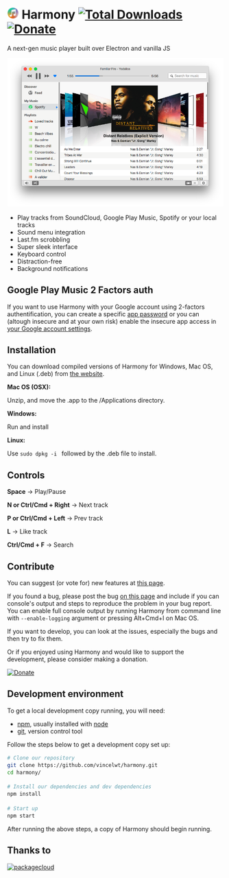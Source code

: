 # <img src="icon.png" width="27"> Harmony [![Total Downloads](https://img.shields.io/github/downloads/vincelwt/harmony/total.svg?maxAge=2592000)](https://github.com/vincelwt/harmony/releases/latest) [![Donate](https://img.shields.io/badge/Donate-PayPal-green.svg)](https://www.paypal.com/cgi-bin/webscr?cmd=_s-xclick&hosted_button_id=XLQTUNFTN9FU8)

A next-gen music player built over Electron and vanilla JS

![Harmony](screenshot.png?raw=true "Harmony")

* Play tracks from SoundCloud, Google Play Music, Spotify or your local tracks
* Sound menu integration
* Last.fm scrobbling
* Super sleek interface
* Keyboard control
* Distraction-free
* Background notifications


## Google Play Music 2 Factors auth

If you want to use Harmony with your Google account using 2-factors authentification, you can create a specific [app password](https://security.google.com/settings/security/apppasswords) or you  can (altough insecure and at your own risk) enable the insecure app access in [your Google account settings](https://myaccount.google.com/security?pli=1#connectedapps).

## Installation

You can download compiled versions of Harmony for Windows, Mac OS, and Linux (.deb) from [the website](http://getharmony.xyz).

**Mac OS (OSX):**

Unzip, and move the .app to the /Applications directory.

**Windows:**

Run and install

**Linux:**

Use `sudo dpkg -i ` followed by the .deb file to install.


## Controls

**Space** -> Play/Pause

**N or Ctrl/Cmd + Right** -> Next track

**P or Ctrl/Cmd + Left** -> Prev track

**L** -> Like track

**Ctrl/Cmd + F** -> Search

## Contribute

You can suggest (or vote for) new features at [this page](http://ideas.getharmony.xyz).

If you found a bug, please post the bug [on this page](https://github.com/vincelwt/harmony/issues) and include if you can console's output and steps to reproduce the problem in your bug report.
You can enable full console output by running Harmony from command line with `--enable-logging` argument or pressing Alt+Cmd+I on Mac OS.

If you want to develop, you can look at the issues, especially the bugs and then try to fix them.

Or if you enjoyed using Harmony and would like to support the development, please consider making a donation.

[![Donate](https://www.paypalobjects.com/en_US/i/btn/btn_donateCC_LG.gif)](https://www.paypal.com/cgi-bin/webscr?cmd=_s-xclick&hosted_button_id=XLQTUNFTN9FU8)


## Development environment

To get a local development copy running, you will need:

- [npm][], usually installed with [node][]
- [git][], version control tool

[git]: http://git-scm.com/
[npm]: http://npmjs.org/
[node]: http://nodejs.org/

Follow the steps below to get a development copy set up:

```bash
# Clone our repository
git clone https://github.com/vincelwt/harmony.git
cd harmony/

# Install our dependencies and dev dependencies
npm install

# Start up
npm start
```

After running the above steps, a copy of Harmony should begin running.

## Thanks to 

[![packagecloud](https://packagecloud.io/assets/packagecloud-badge-fbea7fd09f5aab38e8d59fec16f2268c.png)](https://packagecloud.io/)
